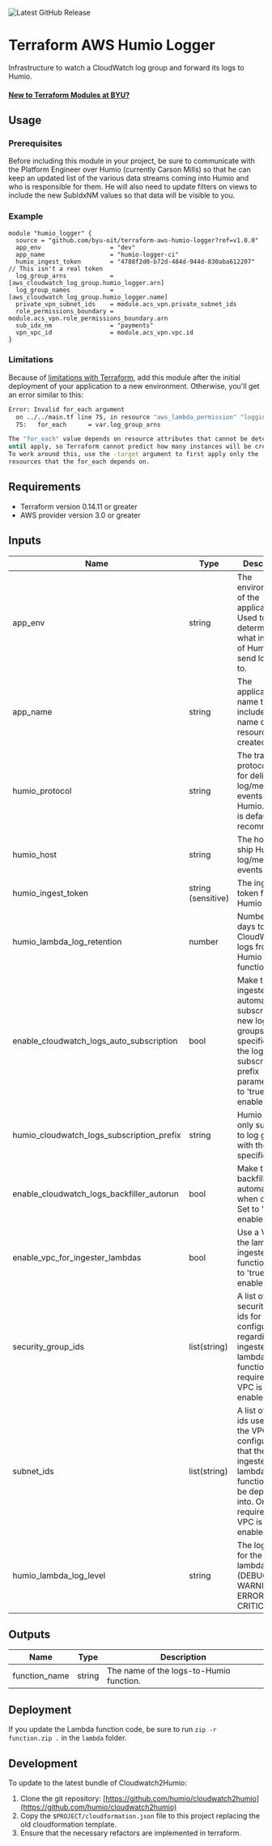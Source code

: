 ![Latest GitHub Release](https://img.shields.io/github/v/release/byu-oit/terraform-aws-humio-logger?sort=semver)

# Terraform AWS Humio Logger

Infrastructure to watch a CloudWatch log group and forward its logs to Humio.

#### [New to Terraform Modules at BYU?](https://devops.byu.edu/terraform/index.html)

## Usage

### Prerequisites

Before including this module in your project, be sure to communicate with the Platform Engineer over Humio (currently 
Carson Mills) so that he can keep an updated list of the various data streams coming into Humio and who is responsible 
for them. He will also need to update filters on views to include the new SubIdxNM values so that data will be visible 
to you.

### Example

```hcl
module "humio_logger" {
  source = "github.com/byu-oit/terraform-aws-humio-logger?ref=v1.0.0"
  app_env                   = "dev"
  app_name                  = "humio-logger-ci"
  humio_ingest_token        = "4788f2d0-b72d-484d-944d-830aba612207" // This isn't a real token
  log_group_arns            = [aws_cloudwatch_log_group.humio_logger.arn]
  log_group_names           = [aws_cloudwatch_log_group.humio_logger.name]
  private_vpn_subnet_ids    = module.acs_vpn.private_subnet_ids
  role_permissions_boundary = module.acs_vpn.role_permissions_boundary.arn
  sub_idx_nm                = "payments"
  vpn_vpc_id                = module.acs_vpn.vpc.id
}
```

### Limitations

Because of [limitations with Terraform](https://www.terraform.io/docs/language/meta-arguments/for_each.html#limitations-on-values-used-in-for_each),
add this module after the initial deployment of your application to a new environment. Otherwise, you'll get an error 
similar to this:

```bash
Error: Invalid for_each argument
  on ../../main.tf line 75, in resource "aws_lambda_permission" "logging":
  75:   for_each      = var.log_group_arns

The "for_each" value depends on resource attributes that cannot be determined
until apply, so Terraform cannot predict how many instances will be created.
To work around this, use the -target argument to first apply only the
resources that the for_each depends on.
```

## Requirements

* Terraform version 0.14.11 or greater
* AWS provider version 3.0 or greater

## Inputs

| Name                                      | Type               | Description                                                                                                                                     | Default |
|-------------------------------------------|--------------------|-------------------------------------------------------------------------------------------------------------------------------------------------|---------|
| app_env                                   | string             | The environment of the application. Used to determine what instance of Humio to send log data to.                                               |         |
| app_name                                  | string             | The application name to include in the name of resources created.                                                                               |         |
| humio_protocol                            | string             | The transport protocol used for delivering log/metric events to Humio. HTTPS is default and recommended.                                        | "https" |
| humio_host                                | string             | The host to ship Humio log/metric events to.                                                                                                    |         |
| humio_ingest_token                        | string (sensitive) | The ingest token for Humio logs.                                                                                                                | ""      |
| humio_lambda_log_retention                | number             | Number of days to retain CloudWatch logs from the Humio Lambda functions.                                                                       | 1       |
| enable_cloudwatch_logs_auto_subscription  | bool               | Make the log ingester automatically subscribe to new log groups specified with the logs subscription prefix parameter. Set to 'true' to enable. | false   |
| humio_cloudwatch_logs_subscription_prefix | string             | Humio will only subscribe to log groups with the prefix specified.                                                                              | ""      |
| enable_cloudwatch_logs_backfiller_autorun | bool               | Make the backfiller run automatically when created. Set to 'true' to enable.                                                                    | false   |
| enable_vpc_for_ingester_lambdas           | bool               | Use a VPC for the lambda ingester functions. Set to 'true' to enable.                                                                           | false   |
| security_group_ids                        | list(string)       | A list of security group ids for the VPC configuration regarding the ingester lambda functions. Only required if VPC is enabled.                | []      |
| subnet_ids                                | list(string)       | A list of subnet ids used by the VPC configuration that the ingester lambda functions will be deployed into. Only required if VPC is enabled.   | []      |
| humio_lambda_log_level                    | string             | The log level for the Humio lambdas. (DEBUG, INFO, WARNING, ERROR, CRITICAL)                                                                    | "INFO"  |

## Outputs

| Name          | Type   | Description                             |
|---------------|--------|-----------------------------------------|
| function_name | string | The name of the logs-to-Humio function. |

## Deployment

If you update the Lambda function code, be sure to run `zip -r function.zip .` in the `lambda` folder.

## Development

To update to the latest bundle of Cloudwatch2Humio:
1. Clone the git repository: [https://github.com/humio/cloudwatch2humio](https://github.com/humio/cloudwatch2humio)
4. Copy the `$PROJECT/cloudformation.json` file to this project replacing the old cloudformation template.
5. Ensure that the necessary refactors are implemented in terraform.
